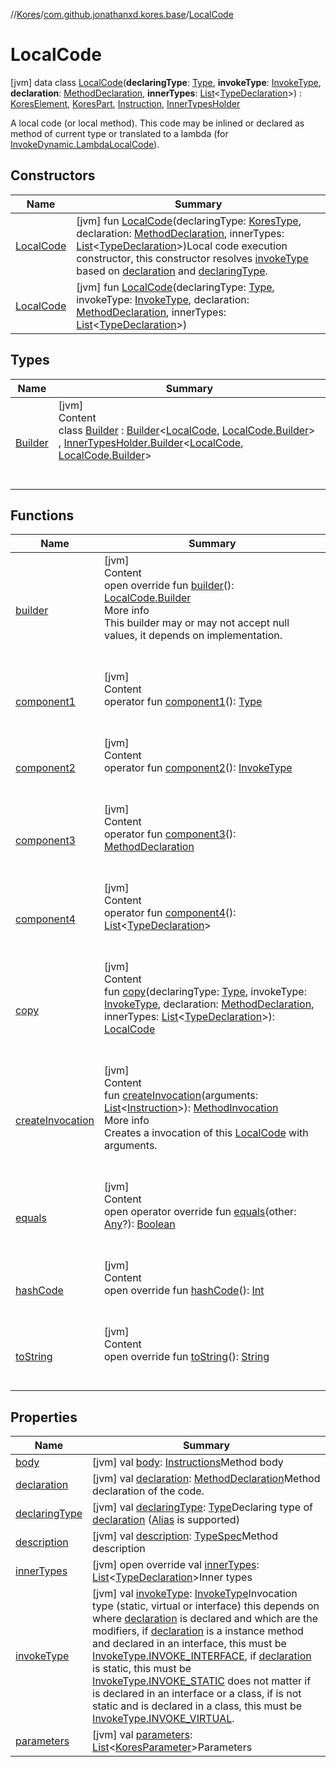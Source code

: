 //[Kores](../../index.md)/[com.github.jonathanxd.kores.base](../index.md)/[LocalCode](index.md)



# LocalCode  
 [jvm] data class [LocalCode](index.md)(**declaringType**: [Type](https://docs.oracle.com/javase/8/docs/api/java/lang/reflect/Type.html), **invokeType**: [InvokeType](../-invoke-type/index.md), **declaration**: [MethodDeclaration](../-method-declaration/index.md), **innerTypes**: [List](https://kotlinlang.org/api/latest/jvm/stdlib/kotlin.collections/-list/index.html)<[TypeDeclaration](../-type-declaration/index.md)>) : [KoresElement](../../com.github.jonathanxd.kores/-kores-element/index.md), [KoresPart](../../com.github.jonathanxd.kores/-kores-part/index.md), [Instruction](../../com.github.jonathanxd.kores/-instruction/index.md), [InnerTypesHolder](../-inner-types-holder/index.md)

A local code (or local method). This code may be inlined or declared as method of current type or translated to a lambda (for [InvokeDynamic.LambdaLocalCode](../-invoke-dynamic/-lambda-local-code/index.md)).

   


## Constructors  
  
|  Name|  Summary| 
|---|---|
| <a name="com.github.jonathanxd.kores.base/LocalCode/LocalCode/#com.github.jonathanxd.kores.type.KoresType#com.github.jonathanxd.kores.base.MethodDeclaration#kotlin.collections.List[com.github.jonathanxd.kores.base.TypeDeclaration]/PointingToDeclaration/"></a>[LocalCode](-local-code.md)| <a name="com.github.jonathanxd.kores.base/LocalCode/LocalCode/#com.github.jonathanxd.kores.type.KoresType#com.github.jonathanxd.kores.base.MethodDeclaration#kotlin.collections.List[com.github.jonathanxd.kores.base.TypeDeclaration]/PointingToDeclaration/"></a> [jvm] fun [LocalCode](-local-code.md)(declaringType: [KoresType](../../com.github.jonathanxd.kores.type/-kores-type/index.md), declaration: [MethodDeclaration](../-method-declaration/index.md), innerTypes: [List](https://kotlinlang.org/api/latest/jvm/stdlib/kotlin.collections/-list/index.html)<[TypeDeclaration](../-type-declaration/index.md)>)Local code execution constructor, this constructor resolves [invokeType](invoke-type.md) based on [declaration](declaration.md) and [declaringType](declaring-type.md).   <br>
| <a name="com.github.jonathanxd.kores.base/LocalCode/LocalCode/#java.lang.reflect.Type#com.github.jonathanxd.kores.base.InvokeType#com.github.jonathanxd.kores.base.MethodDeclaration#kotlin.collections.List[com.github.jonathanxd.kores.base.TypeDeclaration]/PointingToDeclaration/"></a>[LocalCode](-local-code.md)| <a name="com.github.jonathanxd.kores.base/LocalCode/LocalCode/#java.lang.reflect.Type#com.github.jonathanxd.kores.base.InvokeType#com.github.jonathanxd.kores.base.MethodDeclaration#kotlin.collections.List[com.github.jonathanxd.kores.base.TypeDeclaration]/PointingToDeclaration/"></a> [jvm] fun [LocalCode](-local-code.md)(declaringType: [Type](https://docs.oracle.com/javase/8/docs/api/java/lang/reflect/Type.html), invokeType: [InvokeType](../-invoke-type/index.md), declaration: [MethodDeclaration](../-method-declaration/index.md), innerTypes: [List](https://kotlinlang.org/api/latest/jvm/stdlib/kotlin.collections/-list/index.html)<[TypeDeclaration](../-type-declaration/index.md)>)   <br>


## Types  
  
|  Name|  Summary| 
|---|---|
| <a name="com.github.jonathanxd.kores.base/LocalCode.Builder///PointingToDeclaration/"></a>[Builder](-builder/index.md)| <a name="com.github.jonathanxd.kores.base/LocalCode.Builder///PointingToDeclaration/"></a>[jvm]  <br>Content  <br>class [Builder](-builder/index.md) : [Builder](../../com.github.jonathanxd.kores.builder/-builder/index.md)<[LocalCode](index.md), [LocalCode.Builder](-builder/index.md)> , [InnerTypesHolder.Builder](../-inner-types-holder/-builder/index.md)<[LocalCode](index.md), [LocalCode.Builder](-builder/index.md)>   <br><br><br>


## Functions  
  
|  Name|  Summary| 
|---|---|
| <a name="com.github.jonathanxd.kores.base/LocalCode/builder/#/PointingToDeclaration/"></a>[builder](builder.md)| <a name="com.github.jonathanxd.kores.base/LocalCode/builder/#/PointingToDeclaration/"></a>[jvm]  <br>Content  <br>open override fun [builder](builder.md)(): [LocalCode.Builder](-builder/index.md)  <br>More info  <br>This builder may or may not accept null values, it depends on implementation.  <br><br><br>
| <a name="com.github.jonathanxd.kores.base/LocalCode/component1/#/PointingToDeclaration/"></a>[component1](component1.md)| <a name="com.github.jonathanxd.kores.base/LocalCode/component1/#/PointingToDeclaration/"></a>[jvm]  <br>Content  <br>operator fun [component1](component1.md)(): [Type](https://docs.oracle.com/javase/8/docs/api/java/lang/reflect/Type.html)  <br><br><br>
| <a name="com.github.jonathanxd.kores.base/LocalCode/component2/#/PointingToDeclaration/"></a>[component2](component2.md)| <a name="com.github.jonathanxd.kores.base/LocalCode/component2/#/PointingToDeclaration/"></a>[jvm]  <br>Content  <br>operator fun [component2](component2.md)(): [InvokeType](../-invoke-type/index.md)  <br><br><br>
| <a name="com.github.jonathanxd.kores.base/LocalCode/component3/#/PointingToDeclaration/"></a>[component3](component3.md)| <a name="com.github.jonathanxd.kores.base/LocalCode/component3/#/PointingToDeclaration/"></a>[jvm]  <br>Content  <br>operator fun [component3](component3.md)(): [MethodDeclaration](../-method-declaration/index.md)  <br><br><br>
| <a name="com.github.jonathanxd.kores.base/LocalCode/component4/#/PointingToDeclaration/"></a>[component4](component4.md)| <a name="com.github.jonathanxd.kores.base/LocalCode/component4/#/PointingToDeclaration/"></a>[jvm]  <br>Content  <br>operator fun [component4](component4.md)(): [List](https://kotlinlang.org/api/latest/jvm/stdlib/kotlin.collections/-list/index.html)<[TypeDeclaration](../-type-declaration/index.md)>  <br><br><br>
| <a name="com.github.jonathanxd.kores.base/LocalCode/copy/#java.lang.reflect.Type#com.github.jonathanxd.kores.base.InvokeType#com.github.jonathanxd.kores.base.MethodDeclaration#kotlin.collections.List[com.github.jonathanxd.kores.base.TypeDeclaration]/PointingToDeclaration/"></a>[copy](copy.md)| <a name="com.github.jonathanxd.kores.base/LocalCode/copy/#java.lang.reflect.Type#com.github.jonathanxd.kores.base.InvokeType#com.github.jonathanxd.kores.base.MethodDeclaration#kotlin.collections.List[com.github.jonathanxd.kores.base.TypeDeclaration]/PointingToDeclaration/"></a>[jvm]  <br>Content  <br>fun [copy](copy.md)(declaringType: [Type](https://docs.oracle.com/javase/8/docs/api/java/lang/reflect/Type.html), invokeType: [InvokeType](../-invoke-type/index.md), declaration: [MethodDeclaration](../-method-declaration/index.md), innerTypes: [List](https://kotlinlang.org/api/latest/jvm/stdlib/kotlin.collections/-list/index.html)<[TypeDeclaration](../-type-declaration/index.md)>): [LocalCode](index.md)  <br><br><br>
| <a name="com.github.jonathanxd.kores.base/LocalCode/createInvocation/#kotlin.collections.List[com.github.jonathanxd.kores.Instruction]/PointingToDeclaration/"></a>[createInvocation](create-invocation.md)| <a name="com.github.jonathanxd.kores.base/LocalCode/createInvocation/#kotlin.collections.List[com.github.jonathanxd.kores.Instruction]/PointingToDeclaration/"></a>[jvm]  <br>Content  <br>fun [createInvocation](create-invocation.md)(arguments: [List](https://kotlinlang.org/api/latest/jvm/stdlib/kotlin.collections/-list/index.html)<[Instruction](../../com.github.jonathanxd.kores/-instruction/index.md)>): [MethodInvocation](../-method-invocation/index.md)  <br>More info  <br>Creates a invocation of this [LocalCode](index.md) with arguments.  <br><br><br>
| <a name="kotlin/Any/equals/#kotlin.Any?/PointingToDeclaration/"></a>[equals](../../com.github.jonathanxd.kores.util/-simple-resolver/index.md#%5Bkotlin%2FAny%2Fequals%2F%23kotlin.Any%3F%2FPointingToDeclaration%2F%5D%2FFunctions%2F-1211764316)| <a name="kotlin/Any/equals/#kotlin.Any?/PointingToDeclaration/"></a>[jvm]  <br>Content  <br>open operator override fun [equals](../../com.github.jonathanxd.kores.util/-simple-resolver/index.md#%5Bkotlin%2FAny%2Fequals%2F%23kotlin.Any%3F%2FPointingToDeclaration%2F%5D%2FFunctions%2F-1211764316)(other: [Any](https://kotlinlang.org/api/latest/jvm/stdlib/kotlin/-any/index.html)?): [Boolean](https://kotlinlang.org/api/latest/jvm/stdlib/kotlin/-boolean/index.html)  <br><br><br>
| <a name="kotlin/Any/hashCode/#/PointingToDeclaration/"></a>[hashCode](../../com.github.jonathanxd.kores.util/-simple-resolver/index.md#%5Bkotlin%2FAny%2FhashCode%2F%23%2FPointingToDeclaration%2F%5D%2FFunctions%2F-1211764316)| <a name="kotlin/Any/hashCode/#/PointingToDeclaration/"></a>[jvm]  <br>Content  <br>open override fun [hashCode](../../com.github.jonathanxd.kores.util/-simple-resolver/index.md#%5Bkotlin%2FAny%2FhashCode%2F%23%2FPointingToDeclaration%2F%5D%2FFunctions%2F-1211764316)(): [Int](https://kotlinlang.org/api/latest/jvm/stdlib/kotlin/-int/index.html)  <br><br><br>
| <a name="kotlin/Any/toString/#/PointingToDeclaration/"></a>[toString](../../com.github.jonathanxd.kores.util/-simple-resolver/index.md#%5Bkotlin%2FAny%2FtoString%2F%23%2FPointingToDeclaration%2F%5D%2FFunctions%2F-1211764316)| <a name="kotlin/Any/toString/#/PointingToDeclaration/"></a>[jvm]  <br>Content  <br>open override fun [toString](../../com.github.jonathanxd.kores.util/-simple-resolver/index.md#%5Bkotlin%2FAny%2FtoString%2F%23%2FPointingToDeclaration%2F%5D%2FFunctions%2F-1211764316)(): [String](https://kotlinlang.org/api/latest/jvm/stdlib/kotlin/-string/index.html)  <br><br><br>


## Properties  
  
|  Name|  Summary| 
|---|---|
| <a name="com.github.jonathanxd.kores.base/LocalCode/body/#/PointingToDeclaration/"></a>[body](body.md)| <a name="com.github.jonathanxd.kores.base/LocalCode/body/#/PointingToDeclaration/"></a> [jvm] val [body](body.md): [Instructions](../../com.github.jonathanxd.kores/-instructions/index.md)Method body   <br>
| <a name="com.github.jonathanxd.kores.base/LocalCode/declaration/#/PointingToDeclaration/"></a>[declaration](declaration.md)| <a name="com.github.jonathanxd.kores.base/LocalCode/declaration/#/PointingToDeclaration/"></a> [jvm] val [declaration](declaration.md): [MethodDeclaration](../-method-declaration/index.md)Method declaration of the code.   <br>
| <a name="com.github.jonathanxd.kores.base/LocalCode/declaringType/#/PointingToDeclaration/"></a>[declaringType](declaring-type.md)| <a name="com.github.jonathanxd.kores.base/LocalCode/declaringType/#/PointingToDeclaration/"></a> [jvm] val [declaringType](declaring-type.md): [Type](https://docs.oracle.com/javase/8/docs/api/java/lang/reflect/Type.html)Declaring type of [declaration](declaration.md) ([Alias](../-alias/index.md) is supported)   <br>
| <a name="com.github.jonathanxd.kores.base/LocalCode/description/#/PointingToDeclaration/"></a>[description](description.md)| <a name="com.github.jonathanxd.kores.base/LocalCode/description/#/PointingToDeclaration/"></a> [jvm] val [description](description.md): [TypeSpec](../-type-spec/index.md)Method description   <br>
| <a name="com.github.jonathanxd.kores.base/LocalCode/innerTypes/#/PointingToDeclaration/"></a>[innerTypes](inner-types.md)| <a name="com.github.jonathanxd.kores.base/LocalCode/innerTypes/#/PointingToDeclaration/"></a> [jvm] open override val [innerTypes](inner-types.md): [List](https://kotlinlang.org/api/latest/jvm/stdlib/kotlin.collections/-list/index.html)<[TypeDeclaration](../-type-declaration/index.md)>Inner types   <br>
| <a name="com.github.jonathanxd.kores.base/LocalCode/invokeType/#/PointingToDeclaration/"></a>[invokeType](invoke-type.md)| <a name="com.github.jonathanxd.kores.base/LocalCode/invokeType/#/PointingToDeclaration/"></a> [jvm] val [invokeType](invoke-type.md): [InvokeType](../-invoke-type/index.md)Invocation type (static, virtual or interface) this depends on where [declaration](declaration.md) is declared and which are the modifiers, if [declaration](declaration.md) is a instance method and declared in an interface, this must be [InvokeType.INVOKE_INTERFACE](../-invoke-type/-i-n-v-o-k-e_-i-n-t-e-r-f-a-c-e/index.md), if [declaration](declaration.md) is static, this must be [InvokeType.INVOKE_STATIC](../-invoke-type/-i-n-v-o-k-e_-s-t-a-t-i-c/index.md) does not matter if is declared in an interface or a class, if is not static and is declared in a class, this must be [InvokeType.INVOKE_VIRTUAL](../-invoke-type/-i-n-v-o-k-e_-v-i-r-t-u-a-l/index.md).   <br>
| <a name="com.github.jonathanxd.kores.base/LocalCode/parameters/#/PointingToDeclaration/"></a>[parameters](parameters.md)| <a name="com.github.jonathanxd.kores.base/LocalCode/parameters/#/PointingToDeclaration/"></a> [jvm] val [parameters](parameters.md): [List](https://kotlinlang.org/api/latest/jvm/stdlib/kotlin.collections/-list/index.html)<[KoresParameter](../-kores-parameter/index.md)>Parameters   <br>

